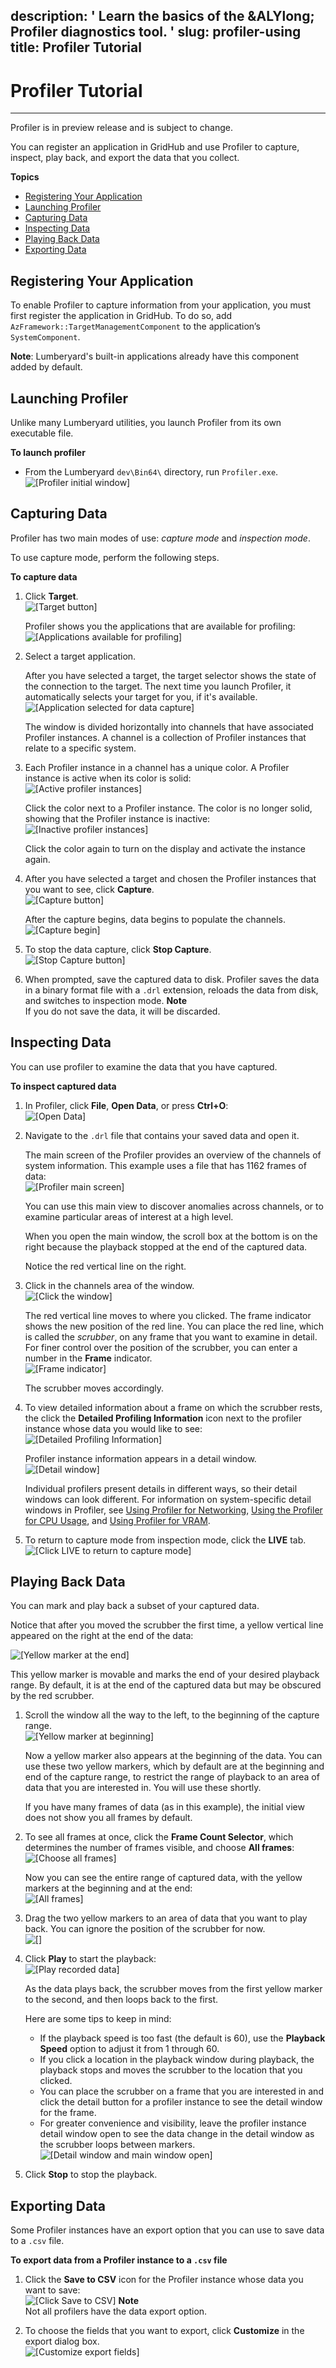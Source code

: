 description: ' Learn the basics of the &ALYlong; Profiler diagnostics tool. '
slug: profiler-using
title: Profiler Tutorial
---
# Profiler Tutorial<a name="profiler-using"></a>

****  
Profiler is in preview release and is subject to change\. 

You can register an application in GridHub and use Profiler to capture, inspect, play back, and export the data that you collect\.

**Topics**
+ [Registering Your Application](#profiler-registering-application)
+ [Launching Profiler](#profiler-launching)
+ [Capturing Data](#profiler-capturing-data)
+ [Inspecting Data](#profiler-inspecting-data)
+ [Playing Back Data](#profiler-playing-back-data)
+ [Exporting Data](#profiler-exporting-data)

## Registering Your Application<a name="profiler-registering-application"></a>

To enable Profiler to capture information from your application, you must first register the application in GridHub\. To do so, add `AzFramework::TargetManagementComponent` to the application’s `SystemComponent`\. 

**Note**: Lumberyard's built\-in applications already have this component added by default\. 

## Launching Profiler<a name="profiler-launching"></a>

Unlike many Lumberyard utilities, you launch Profiler from its own executable file\.

**To launch profiler**
+ From the Lumberyard `dev\Bin64\` directory, run `Profiler.exe`\.  
![\[Profiler initial window\]](/images/profiler-launched.png)

## Capturing Data<a name="profiler-capturing-data"></a>

Profiler has two main modes of use: *capture mode* and *inspection mode*\. 

To use capture mode, perform the following steps\. 

**To capture data**

1. Click **Target**\.   
![\[Target button\]](/images/profiler-target-button.png)

   Profiler shows you the applications that are available for profiling:   
![\[Applications available for profiling\]](/images/profiler-target-button-app-list.png)

1. Select a target application\. 

   After you have selected a target, the target selector shows the state of the connection to the target\. The next time you launch Profiler, it automatically selects your target for you, if it's available\.   
![\[Application selected for data capture\]](/images/profiler-target-app-display.png)

   The window is divided horizontally into channels that have associated Profiler instances\. A channel is a collection of Profiler instances that relate to a specific system\. 

1. Each Profiler instance in a channel has a unique color\. A Profiler instance is active when its color is solid:   
![\[Active profiler instances\]](/images/profiler-gridmate-channel-active.png)

   Click the color next to a Profiler instance\. The color is no longer solid, showing that the Profiler instance is inactive:  
![\[Inactive profiler instances\]](/images/profiler-gridmate-channel-inactive.png)

   Click the color again to turn on the display and activate the instance again\.

1. After you have selected a target and chosen the Profiler instances that you want to see, click **Capture**\.   
![\[Capture button\]](/images/profiler-capture-button.png)

   After the capture begins, data begins to populate the channels\.   
![\[Capture begin\]](/images/profiler-capture-begin.png)

1. To stop the data capture, click **Stop Capture**\.   
![\[Stop Capture button\]](/images/profiler-stop-capture-button.png)

1. When prompted, save the captured data to disk\. Profiler saves the data in a binary format file with a `.drl` extension, reloads the data from disk, and switches to inspection mode\. 
**Note**  
If you do not save the data, it will be discarded\. 

## Inspecting Data<a name="profiler-inspecting-data"></a>

You can use profiler to examine the data that you have captured\. 

**To inspect captured data**

1. In Profiler, click **File**, **Open Data**, or press **Ctrl\+O**:   
![\[Open Data\]](/images/profiler-inspecting-open-data.png)

1. Navigate to the `.drl` file that contains your saved data and open it\. 

   The main screen of the Profiler provides an overview of the channels of system information\. This example uses a file that has 1162 frames of data:   
![\[Profiler main screen\]](/images/profiler-inspecting-channels.png)

   You can use this main view to discover anomalies across channels, or to examine particular areas of interest at a high level\. 

   When you open the main window, the scroll box at the bottom is on the right because the playback stopped at the end of the captured data\. 

   Notice the red vertical line on the right\. 

1. Click in the channels area of the window\.   
![\[Click the window\]](/images/profiler-inspecting-click-middle.png)

   The red vertical line moves to where you clicked\. The frame indicator shows the new position of the red line\. You can place the red line, which is called the *scrubber*, on any frame that you want to examine in detail\. For finer control over the position of the scrubber, you can enter a number in the **Frame** indicator\.   
![\[Frame indicator\]](/images/profiler-inspecting-frame-indicator.png)

   The scrubber moves accordingly\. 

1. To view detailed information about a frame on which the scrubber rests, the click the **Detailed Profiling Information** icon next to the profiler instance whose data you would like to see:   
![\[Detailed Profiling Information\]](/images/profiler-inspecting-details-icon.png)

   Profiler instance information appears in a detail window\.  
![\[Detail window\]](/images/profiler-inspecting-detail-window-replica-activity.png)

   Individual profilers present details in different ways, so their detail windows can look different\. For information on system\-specific detail windows in Profiler, see [Using Profiler for Networking](network-profilers.md), [Using the Profiler for CPU Usage](profiler-cpu.md), and [Using Profiler for VRAM](profiler-vram.md)\.

1. To return to capture mode from inspection mode, click the **LIVE** tab\.  
![\[Click LIVE to return to capture mode\]](/images/profiler-returning-to-capture-mode.png)

## Playing Back Data<a name="profiler-playing-back-data"></a>

You can mark and play back a subset of your captured data\.

Notice that after you moved the scrubber the first time, a yellow vertical line appeared on the right at the end of the data: 

![\[Yellow marker at the end\]](/images/profiler-playing-back-yellow-line-on-right.png)

This yellow marker is movable and marks the end of your desired playback range\. By default, it is at the end of the captured data but may be obscured by the red scrubber\. 

1. Scroll the window all the way to the left, to the beginning of the capture range\.  
![\[Yellow marker at beginning\]](/images/profiler-playing-back-scroll-tab-left.png)

   Now a yellow marker also appears at the beginning of the data\. You can use these two yellow markers, which by default are at the beginning and end of the capture range, to restrict the range of playback to an area of data that you are interested in\. You will use these shortly\. 

   If you have many frames of data \(as in this example\), the initial view does not show you all frames by default\. 

1. To see all frames at once, click the **Frame Count Selector**, which determines the number of frames visible, and choose **All frames**:   
![\[Choose all frames\]](/images/profiler-playing-back-choose-all-frames.png)

   Now you can see the entire range of captured data, with the yellow markers at the beginning and at the end:   
![\[All frames\]](/images/profiler-playing-back-all-frames-shown.png)

1. Drag the two yellow markers to an area of data that you want to play back\. You can ignore the position of the scrubber for now\.   
![\[\]](/images/profiler-playing-back-restricted-range.png)

1. Click **Play** to start the playback:   
![\[Play recorded data\]](/images/profiler-playing-back-click-play.png)

   As the data plays back, the scrubber moves from the first yellow marker to the second, and then loops back to the first\. 

   Here are some tips to keep in mind:
   + If the playback speed is too fast \(the default is 60\), use the **Playback Speed** option to adjust it from 1 through 60\. 
   + If you click a location in the playback window during playback, the playback stops and moves the scrubber to the location that you clicked\.
   + You can place the scrubber on a frame that you are interested in and click the detail button for a profiler instance to see the detail window for the frame\. 
   + For greater convenience and visibility, leave the profiler instance detail window open to see the data change in the detail window as the scrubber loops between markers\.   
![\[Detail window and main window open\]](/images/profiler-playing-back-restricted-with-details-window.png)

1. Click **Stop** to stop the playback\.

## Exporting Data<a name="profiler-exporting-data"></a>

Some Profiler instances have an export option that you can use to save data to a `.csv` file\.

**To export data from a Profiler instance to a `.csv` file**

1. Click the **Save to CSV** icon for the Profiler instance whose data you want to save:   
![\[Click Save to CSV\]](/images/profiler-exporting-save-to-csv-icon.png)
**Note**  
Not all profilers have the data export option\. 

1. To choose the fields that you want to export, click **Customize** in the export dialog box\.  
![\[Customize export fields\]](/images/profiler-exporting-customize.png)